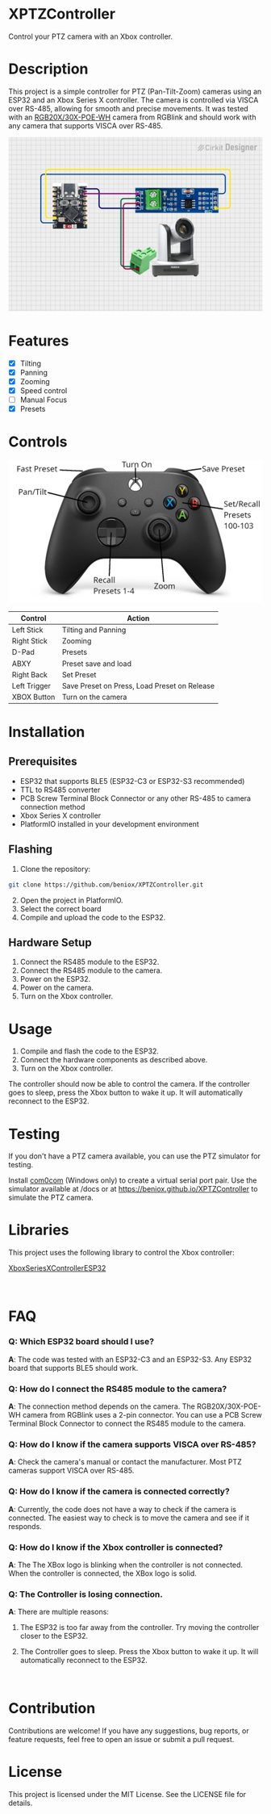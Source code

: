 # XPTZController

Control your PTZ camera with an Xbox controller.

# Description

This project is a simple controller for PTZ (Pan-Tilt-Zoom) cameras using an ESP32 and an Xbox Series X controller. The camera is controlled via VISCA over RS-485, allowing for smooth and precise movements. It was tested with an [RGB20X/30X-POE-WH](https://www.rgblink.com/uppic/file/202112240532067028.pdf) camera from RGBlink and should work with any camera that supports VISCA over RS-485.

![ptz](images/ptz.png)

# Features

- [x] Tilting
- [x] Panning
- [x] Zooming
- [x] Speed control
- [ ] Manual Focus
- [x] Presets

# Controls

![controller](images/controller.png)

| Control      | Action                                       |
| ------------ | -------------------------------------------- |
| Left Stick   | Tilting and Panning                          |
| Right Stick  | Zooming                                      |
| D-Pad        | Presets                                      |
| ABXY         | Preset save and load                         |
| Right Back   | Set Preset                                   |
| Left Trigger | Save Preset on Press, Load Preset on Release |
| XBOX Button  | Turn on the camera                           |

# Installation

## Prerequisites

- ESP32 that supports BLE5 (ESP32-C3 or ESP32-S3 recommended)
- TTL to RS485 converter
- PCB Screw Terminal Block Connector or any other RS-485 to camera connection method
- Xbox Series X controller
- PlatformIO installed in your development environment

## Flashing

1. Clone the repository:

```sh
git clone https://github.com/beniox/XPTZController.git
```

2. Open the project in PlatformIO.
3. Select the correct board
4. Compile and upload the code to the ESP32.

## Hardware Setup

1. Connect the RS485 module to the ESP32.
2. Connect the RS485 module to the camera.
3. Power on the ESP32.
4. Power on the camera.
5. Turn on the Xbox controller.

# Usage

1. Compile and flash the code to the ESP32.
2. Connect the hardware components as described above.
3. Turn on the Xbox controller.

The controller should now be able to control the camera. If the controller goes to sleep, press the Xbox button to wake it up. It will automatically reconnect to the ESP32.

# Testing

If you don't have a PTZ camera available, you can use the PTZ simulator for testing.

Install [com0com](https://sourceforge.net/projects/com0com/) (Windows only) to create a virtual serial port pair.
Use the simulator available at /docs or at https://beniox.github.io/XPTZController to simulate the PTZ camera.

# Libraries

This project uses the following library to control the Xbox controller:

[XboxSeriesXControllerESP32](https://github.com/asukiaaa/arduino-XboxSeriesXControllerESP32)

<br>

# FAQ

### Q: Which ESP32 board should I use?

**A**: The code was tested with an ESP32-C3 and an ESP32-S3. Any ESP32 board that supports BLE5 should work.

### Q: How do I connect the RS485 module to the camera?

**A**: The connection method depends on the camera. The RGB20X/30X-POE-WH camera from RGBlink uses a 2-pin connector. You can use a PCB Screw Terminal Block Connector to connect the RS485 module to the camera.

### Q: How do I know if the camera supports VISCA over RS-485?

**A**: Check the camera's manual or contact the manufacturer. Most PTZ cameras support VISCA over RS-485.

### Q: How do I know if the camera is connected correctly?

**A**: Currently, the code does not have a way to check if the camera is connected. The easiest way to check is to move the camera and see if it responds.

### Q: How do I know if the Xbox controller is connected?

**A**: The The XBox logo is blinking when the controller is not connected. When the controller is connected, the XBox logo is solid.

### Q: The Controller is losing connection.

**A**: There are multiple reasons:

1. The ESP32 is too far away from the controller. Try moving the controller closer to the ESP32.

2. The Controller goes to sleep. Press the Xbox button to wake it up. It will automatically reconnect to the ESP32.

<br>

# Contribution

Contributions are welcome! If you have any suggestions, bug reports, or feature requests, feel free to open an issue or submit a pull request.

# License

This project is licensed under the MIT License. See the LICENSE file for details.
